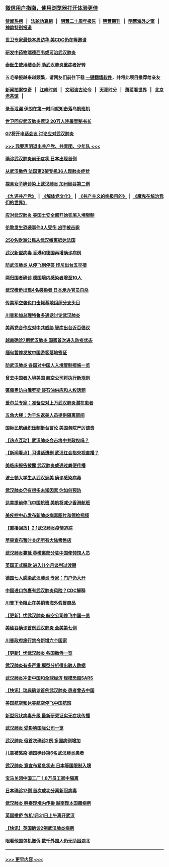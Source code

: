 ### [微信用户指南，使用浏览器打开体验更佳](https://github.com/gfw-breaker/banned-news1/blob/master/indexes/wechat-guide.md?t=0)
#### [禁闻热榜](热点新闻.md?t=0)  &nbsp;&nbsp;|&nbsp;&nbsp; [法轮功真相](https://github.com/gfw-breaker/truth/blob/master/README.md?t=0) &nbsp;&nbsp;|&nbsp;&nbsp; [明慧二十周年报告](https://github.com/gfw-breaker/mh-reports/blob/master/README.md?t=0) &nbsp;&nbsp;|&nbsp;&nbsp;[明慧期刊](https://github.com/gfw-breaker/mh-qikan) &nbsp;&nbsp;|&nbsp;&nbsp; [明慧海外之窗](https://github.com/gfw-breaker/mh-news/blob/master/README.md?t=0) &nbsp;&nbsp;|&nbsp;&nbsp; [神韵特别报道](https://github.com/gfw-breaker/mh-news/blob/master/shenyun.md?t=0)
#### [世卫专家最快本周访华 美CDC仍在等邀请](../pages/nsc418/n11842198.md?t=02040433) 
#### [研发中药物瑞德西韦或可治武汉肺炎](../pages/nsc418/n11842100.md?t=02040433) 
#### [泰医生使用结合药 助武汉肺炎重症者好转](../pages/nsc418/n11842096.md?t=02040433) 
#### 五毛举报越来越频繁，请网友们前往下载 [一键翻墙软件](https://github.com/gfw-breaker/ssr-accounts)，并将此项目推荐给亲友
#### [新闻拍案惊奇](https://github.com/gfw-breaker/banned-news1/blob/master/pages/link4.md) &nbsp;&nbsp;|&nbsp;&nbsp; [江峰时刻](https://github.com/gfw-breaker/banned-news1/blob/master/pages/link4.md) &nbsp;&nbsp;|&nbsp;&nbsp; [文昭谈古论今](https://github.com/gfw-breaker/banned-news1/blob/master/pages/link4.md) &nbsp;&nbsp;|&nbsp;&nbsp; [天亮时分](https://github.com/gfw-breaker/banned-news1/blob/master/pages/link4.md) &nbsp;&nbsp;|&nbsp;&nbsp; [萧茗看世界](https://github.com/gfw-breaker/banned-news1/blob/master/pages/link4.md) &nbsp;&nbsp;|&nbsp;&nbsp; [北京老茶馆](https://github.com/gfw-breaker/banned-news1/blob/master/pages/link4.md) &nbsp;&nbsp;|&nbsp;&nbsp; 
#### [录音泄漏 伊朗在第一时间就知击落乌航班机](../pages/nsc418/n11842002.md?t=02040433) 
#### [世卫回应武汉肺炎惹议 20万人连署罢秘书长](../pages/nsc418/n11841664.md?t=02040433) 
#### [G7将开电话会议 讨论应对武汉肺炎](../pages/nsc418/n11841658.md?t=02040433) 
#### [>>> 我要声明退出共产党、共青团、少年队 <<<](https://github.com/begood0513/goodnews/blob/master/quit/letter.md) 
#### [确诊武汉肺炎前无症状 日本出现首例](../pages/nsc418/n11841567.md?t=02040433) 
#### [从武汉撤侨 法国第2架专机36人现肺炎症状](../pages/nsc418/n11841382.md?t=02040433) 
#### [探亲女子确诊染上武汉肺炎 加州硅谷第二例](../pages/nsc418/n11839784.md?t=02040433) 
#### [《九评共产党》](https://github.com/begood0513/9ping.md/blob/master/README.md) &nbsp;|&nbsp; [《解体党文化》](../../../../jtdwh.md/blob/master/README.md)  &nbsp;|&nbsp; [《共产主义的终极目的》](../../../../gczydzjmd.md/blob/master/README.md) &nbsp;|&nbsp; [《魔鬼在统治我们的世界》](../../../../mgztzwmdsj.md/blob/master/README.md) 
#### [应对武汉肺炎 美国土安全部开始实施入境限制](../pages/nsc418/n11839729.md?t=02040433) 
#### [伦敦发生恐袭事件3人受伤 凶手被击毙](../pages/nsc418/n11839442.md?t=02040433) 
#### [250名欧洲公民从武汉撤离抵达法国](../pages/nsc418/n11839438.md?t=02040433) 
#### [武汉新型病毒 香港和德国再增确诊病例](../pages/nsc418/n11839381.md?t=02040433) 
#### [防武汉肺炎 从停飞到停签 印尼出台五举措](../pages/nsc418/n11839282.md?t=02040433) 
#### [两归国者确诊 德国境内感染者增至10人](../pages/nsc418/n11839164.md?t=02040433) 
#### [武汉撤侨出现4名感染者 日本承办官员自杀](../pages/nsc418/n11839044.md?t=02040433) 
#### [传美军空袭也门击毙基地组织分支头目](../pages/nsc418/n11839210.md?t=02040433) 
#### [川普和加总理特鲁多通话讨论武汉肺炎](../pages/nsc418/n11839128.md?t=02040433) 
#### [美两党合作应对中共威胁 智库出台近百倡议](../pages/nsc418/n11838437.md?t=02040433) 
#### [越南确诊7例武汉肺炎 国家首次进入防疫状态](../pages/nsc418/n11838860.md?t=02040433) 
#### [缅甸暂停发放中国游客落地签证](../pages/nsc418/n11838730.md?t=02040433) 
#### [防武汉肺炎 各国对中国人入境管制措施一览](../pages/nsc418/n11838726.md?t=02040433) 
#### [曾去中国者入境美国 航空公司将执行新规则](../pages/nsc418/n11838375.md?t=02040433) 
#### [蓬佩奥访白俄罗斯 谈石油供应和人权话题](../pages/nsc418/n11838242.md?t=02040433) 
#### [爱尔兰专家：准备应对上万武汉肺炎潜在患者](../pages/nsc418/n11837978.md?t=02040433) 
#### [五角大楼：为千名返美人员提供隔离房间](../pages/nsc418/n11837831.md?t=02040433) 
#### [国际民航组织压制挺台言论 美国务院严厉谴责](../pages/nsc418/n11837791.md?t=02040433) 
#### [【热点互动】武汉肺炎会击垮中共政权吗？](../pages/nsc418/n11837779.md?t=02040433) 
#### [【新闻看点】习讲话遭删 武汉红会掐央视直播？](../pages/nsc418/n11837573.md?t=02040433) 
#### [美临床报告披露 武汉肺炎或通过粪便传播](../pages/nsc418/n11837626.md?t=02040433) 
#### [波士顿大学生从武汉返美 确诊感染病毒](../pages/nsc418/n11837580.md?t=02040433) 
#### [武汉肺炎仍有很多未知因素 你如何预防](../pages/nsc418/n11837666.md?t=02040433) 
#### [达美提前停飞中国航班 美航将减少香港航班](../pages/nsc418/n11837649.md?t=02040433) 
#### [美疾控中心发布新肺炎病毒图片和筛检视频](../pages/nsc418/n11837491.md?t=02040433) 
#### [【直播回放】2.1武汉肺炎疫情追踪](../pages/nsc418/n11837232.md?t=02040433) 
#### [苹果宣布暂时关闭所有大陆零售店](../pages/nsc418/n11837097.md?t=02040433) 
#### [武汉肺炎蔓延 英撤离部分驻中国使领馆人员](../pages/nsc418/n11837061.md?t=02040433) 
#### [英国正式脱欧 进入11个月谈判过渡期](../pages/nsc418/n11836911.md?t=02040433) 
#### [德国七人感染武汉肺炎 专家：门户仍大开](../pages/nsc418/n11836344.md?t=02040433) 
#### [中国进口包裹有武汉肺炎风险？CDC解释](../pages/nsc418/n11836321.md?t=02040433) 
#### [川普下令阻止在美销售海外假冒商品](../pages/nsc418/n11836261.md?t=02040433) 
#### [【更新】忧武汉肺炎 航空公司停飞中国一览](../pages/nsc418/n11835931.md?t=02040433) 
#### [美硅谷确诊首例武汉肺炎 全美第七例](../pages/nsc418/n11836093.md?t=02040433) 
#### [川普政府旅行禁令新增六个国家](../pages/nsc418/n11836083.md?t=02040433) 
#### [【更新】忧武汉肺炎 各国撤侨一览](../pages/nsc418/n11835673.md?t=02040433) 
#### [武汉肺炎有多严重 模型分析得出骇人数据](../pages/nsc418/n11835829.md?t=02040433) 
#### [武汉肺炎冲击中国和全球经济 规模恐超SARS](../pages/nsc418/n11835652.md?t=02040433) 
#### [【快讯】瑞典确诊首例武汉肺炎 患者曾去中国](../pages/nsc418/n11835675.md?t=02040433) 
#### [美国航空和达美航空停飞中国航班](../pages/nsc418/n11835567.md?t=02040433) 
#### [新型冠状病毒升级 最新研究证实无症状传播](../pages/nsc418/n11835589.md?t=02040433) 
#### [武汉肺炎 受影响国际公司一览](../pages/nsc418/n11835538.md?t=02040433) 
#### [武汉肺炎 俄首次确诊2例 多国病例增加](../pages/nsc418/n11835295.md?t=02040433) 
#### [儿童被感染 德国确诊第6名武汉肺炎患者](../pages/nsc418/n11835338.md?t=02040433) 
#### [武汉肺炎 意宣布紧急状态 日本等国限制入境](../pages/nsc418/n11835062.md?t=02040433) 
#### [宝马关闭中国工厂 1.8万员工家中隔离](../pages/nsc418/n11835128.md?t=02040433) 
#### [日本确诊17例 首次成功分离新冠病毒](../pages/nsc418/n11834975.md?t=02040433) 
#### [武汉肺炎 韩泰现境内传染 越南现本国籍病例](../pages/nsc418/n11834857.md?t=02040433) 
#### [英国撤侨 包机1月31日上午离开武汉](../pages/nsc418/n11834808.md?t=02040433) 
#### [【快讯】英国确诊2例武汉肺炎病例](../pages/nsc418/n11834824.md?t=02040433) 
#### [眼看他国包机撤侨 数千外国人仍无助困湖北](../pages/nsc418/n11834010.md?t=02040433) 

----
#### [ >>> 更早内容 <<< ](../indexes/nsc418-earlier.md)

